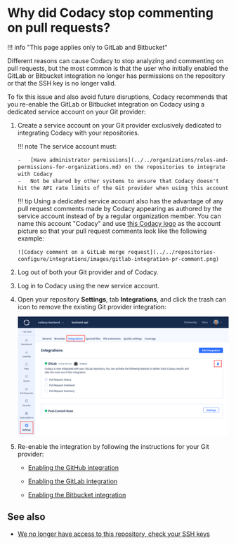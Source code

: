 # Why did Codacy stop commenting on pull requests?

!!! info "This page applies only to GitLab and Bitbucket"

Different reasons can cause Codacy to stop analyzing and commenting on pull requests, but the most common is that the user who initially enabled the GitLab or Bitbucket integration no longer has permissions on the repository or that the SSH key is no longer valid.

To fix this issue and also avoid future disruptions, Codacy recommends that you re-enable the GitLab or Bitbucket integration on Codacy using a dedicated service account on your Git provider:

1.  Create a service account on your Git provider exclusively dedicated to integrating Codacy with your repositories.

    !!! note
        The service account must:

        -   [Have administrator permissions](../../organizations/roles-and-permissions-for-organizations.md) on the repositories to integrate with Codacy
        -   Not be shared by other systems to ensure that Codacy doesn't hit the API rate limits of the Git provider when using this account

    !!! tip
        Using a dedicated service account also has the advantage of any pull request comments made by Codacy appearing as authored by the service account instead of by a regular organization member. You can name this account "Codacy" and use [this Codacy logo](https://avatars.githubusercontent.com/u/1834093) as the account picture so that your pull request comments look like the following example:

        ![Codacy comment on a GitLab merge request](../../repositories-configure/integrations/images/gitlab-integration-pr-comment.png)

1.  Log out of both your Git provider and of Codacy.

1.  Log in to Codacy using the new service account.

1.  Open your repository **Settings**, tab **Integrations**, and click the trash can icon to remove the existing Git provider integration:

    ![Removing the old Git provider integration](images/git-provider-integration-remove.png)

1.  Re-enable the integration by following the instructions for your Git provider:

    -   [Enabling the GitHub integration](../../repositories-configure/integrations/github-integration.md#enabling)

    -   [Enabling the GitLab integration](../../repositories-configure/integrations/gitlab-integration.md#enabling)

    -   [Enabling the Bitbucket integration](../../repositories-configure/integrations/bitbucket-integration.md#enabling)

## See also

-   [We no longer have access to this repository, check your SSH keys](we-no-longer-have-access-to-this-repository.md)

